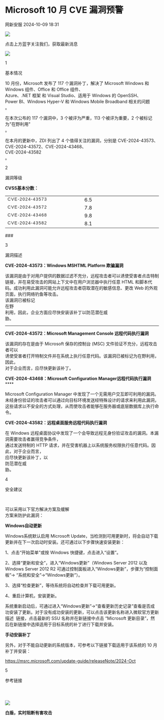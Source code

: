 #  Microsoft 10 月 CVE 漏洞预警   
 网新安服   2024-10-09 18:31  
  
![](https://mmbiz.qpic.cn/mmbiz_gif/OT1Aib4N17tPv5yWNBzpJW1HreoibdQRN6YakorxwBv9OVxREDT20IjMqvbKc4icFgxJwDAYgWl6ttLkvLpwKVoqw/640?wx_fmt=gif "")  
  
点击上方蓝字关注我们，获取最新消息  
  
  
![](https://mmbiz.qpic.cn/mmbiz_png/OT1Aib4N17tPv5yWNBzpJW1HreoibdQRN6ibt323b0qdibplmTcL1ibSPicweE7SV0zUESdKqrNiaPxZmfslRIbXoWVzg/640?wx_fmt=png "")  
  
1  
  
基本情况  
  
10 月份，Microsoft 发布了 117 个漏洞补丁，解决了 Microsoft Windows 和 Windows 组件、Office 和 Office 组件、  
Azure、.NET 框架 和 Visual Studio、适用于 Windows 的 OpenSSH、  
Power BI、Windows Hyper-V 和 Windows Mobile Broadband 相关的问题  
。  
  
  
在本次公布的 117 个漏洞中，3 个被评为严重，113 个被评为重要，2 个被标记为"在野利用"  
。  
  
  
在本月的更新中，ZDI 列出了 4 个值得关注的漏洞，分别是 CVE-2024-43573、CVE-2024-43572、CVE-2024-43468、  
CVE-2024-43582  
。  
  
  
2  
  
漏洞等级  
  
**CVSS基本分数：**  
<table><tbody><tr><td width="259" valign="top" style="word-break: break-all;"><span style="color: rgb(34, 34, 34);font-family: &#34;Microsoft YaHei UI&#34;, sans-serif;font-size: 14px;letter-spacing: 1.53333px;text-align: left;text-wrap: wrap;background-color: rgb(255, 255, 255);">CVE-2024-43573</span></td><td width="259" valign="top" style="word-break: break-all;">6.5<br/></td></tr><tr><td width="259" valign="top" style="word-break: break-all;"><span style="color: rgb(34, 34, 34);font-family: &#34;Microsoft YaHei UI&#34;, sans-serif;font-size: 14px;letter-spacing: 1.53333px;text-align: left;text-wrap: wrap;background-color: rgb(255, 255, 255);">CVE-2024-43572</span></td><td width="259" valign="top" style="word-break: break-all;">7.8<br/></td></tr><tr><td width="259" valign="top" style="word-break: break-all;"><span style="color: rgb(34, 34, 34);font-family: &#34;Microsoft YaHei UI&#34;, sans-serif;font-size: 14px;letter-spacing: 1.53333px;text-align: left;text-wrap: wrap;background-color: rgb(255, 255, 255);">CVE-2024-43468</span></td><td width="259" valign="top" style="word-break: break-all;">9.8<br/></td></tr><tr><td width="259" valign="top" style="word-break: break-all;"><span style="color: rgb(34, 34, 34);font-family: &#34;Microsoft YaHei UI&#34;, sans-serif;font-size: 14px;letter-spacing: 1.53333px;text-align: left;text-wrap: wrap;background-color: rgb(255, 255, 255);">CVE-2024-43582</span></td><td width="259" valign="top" style="word-break: break-all;">8.1<br/></td></tr></tbody></table>  
###   
  
  
3  
  
漏洞描述  
  
**CVE-2024-43573：Windows MSHTML Platform 欺骗漏洞**  
  
该漏洞是由于对用户提供的数据过滤不充分，远程攻击者可以诱使受害者点击特制链接，并在易受攻击的网站上下文中在用户浏览器中执行任意 HTML 和脚本代码。成功利用此漏洞可能允许远程攻击者窃取潜在的敏感信息、更改 Web 的外观页面，执行网络钓鱼等攻击。  
该漏洞已被标记  
在野  
利用，因此，企业方面应尽快安装该补丁以防范潜在威  
胁。  
  
****  
  
**CVE-2024-43572：Microsoft Management Console 远程代码执行漏洞**  
  
  
该漏洞的存在是由于 Microsoft 保存的控制台 (MSC) 文件验证不充分，远程攻击者可以  
诱使受害者打开特制文件并在系统上执行任意代码。该漏洞已被标记为在野利用，因此，  
对于企业而言，应尽快更新该补丁。  
  
  
**CVE-2024-43468：Microsoft Configuration Manager****远程代码执行漏洞**********  
  
Microsoft Configuration Manager 中发现了一个无需用户交互即可利用的漏洞。未经身份验证的攻击者可以通过向目标环境发送经特殊设计的请求来利用此漏洞，这些请求以不安全的方式处理，从而使攻击者能够在服务器或底层数据库上执行命令。  
  
  
**CVE-2024-43582：远程桌面服务远程代码执行漏洞**  
  
在 Windows 远程桌面协议中发现了一个会导致远程无身份验证攻击的漏洞。本漏洞需要攻击者赢得竞争条件，  
通过发送特制的 HTTP 请求，并在受害机器上以系统服务权限执行任意代码。因此，对于企业而言，  
应尽快更新该补丁，以  
防范潜在威  
胁。  
  
  
‍4  
  
安全建议  
  
‍  
  
可以采用以下官方解决方案及缓解  
方案来防护此漏洞：  
  
**Windows自动更新**  
  
Windows系统默认启用 Microsoft Update，当检测到可用更新时，将会自动下载更新并在下一次启动时安装。还可通过以下步骤快速安装更新：  
  
1、点击“开始菜单”或按 Windows 快捷键，点击进入“设置”。  
  
2、选择“更新和安全”，进入“Windows更新”（Windows Server 2012 以及 Windows Server 2012 R2 可通过控制面板进入“Windows更新”，步骤为“控制面板”-> “系统和安全”->“Windows更新”）。  
  
3、选择“检查更新”，等待系统将自动检查并下载可用更新。  
  
4、重启计算机，安装更新。  
  
系统重新启动后，可通过进入“Windows更新”->“查看更新历史记录”查看是否成功安装了更新。对于没有成功安装的更新，可以点击该更新名称进入微软官方更新描述  链接，点击最新的 SSU 名称并在新链接中点击 “Microsoft 更新目录”，然后在新链接中选择适用于目标系统的补丁进行下载并安装。  
  
**手动安装补丁**  
  
另外，对于不能自动更新的系统版本，可参考以下链接下载适用于该系统的 10 月补丁并安装：  
  
https://msrc.microsoft.com/update-guide/releaseNote/2024-Oct  
  
  
5  
  
参考链接  
  
```
```  
```
```  
```
```  
  
  
![](https://mmbiz.qpic.cn/mmbiz_jpg/OT1Aib4N17tOicAE1WiaS3ibBFkRvmNLYPgnjJib9OMGzuSeZfBdE1EHFI0QyyZZ10fkTdUkhibW90vhvua9AVWYoGng/640?wx_fmt=jpeg "")  
  
**白盾，实时阻断有害攻击**  
  
